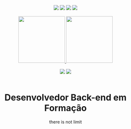
  <div align="center">
  <a href="https://nodejs.org/pt"><img src="https://img.shields.io/badge/Node.js-43853D?style=for-the-badge&logo=node.js&logoColor=white"></a>
  <a href="https://www.w3schools.com/css/"><img src="https://img.shields.io/badge/CSS-239120?&style=for-the-badge&logo=css3&logoColor=white"></a>
  <a href="https://developer.mozilla.org/en-US/docs/Glossary/HTML5"><img src="https://img.shields.io/badge/HTML5-E34F26?style=for-the-badge&logo=html5&logoColor=white"></a>
  <a href="https://developer.mozilla.org/en-US/docs/Web/JavaScript"><img src="https://img.shields.io/badge/JavaScript-F7DF1E?style=for-the-badge&logo=javascript&logoColor=black"></a>
  </div>
<br>


<div align="center">

  <a href="https://github.com/codekils">
  <img height="150em" src="https://github-readme-stats.vercel.app/api?username=codekils&show_icons=true&theme=buefy&include_all_commits=true&count_private=true"/> 
  <img height="150em" src="https://github-readme-stats.vercel.app/api/top-langs/?username=codekils&layout=compact&langs_count=7&theme=buefy"/>

</div>
  <br>
  <div align="center">
  <a href = "mailto:ferdmy@gmail.com"><img src="https://img.shields.io/badge/-Gmail-%23333?style=for-the-badge&logo=gmail&logoColor=white" target="_blank"></a>
  <a href="https://www.linkedin.com/in/josefernandessantoslima/" target="_blank"><img src="https://img.shields.io/badge/-LinkedIn-%230077B5?style=for-the-badge&logo=linkedin&logoColor=white" target="_blank"></a>  
</div>
<br>
  <div align="center"><h1>Desenvolvedor Back-end em Formação</h1></div>


  

  
  <p align="center">
  there is not limit
  </p>
